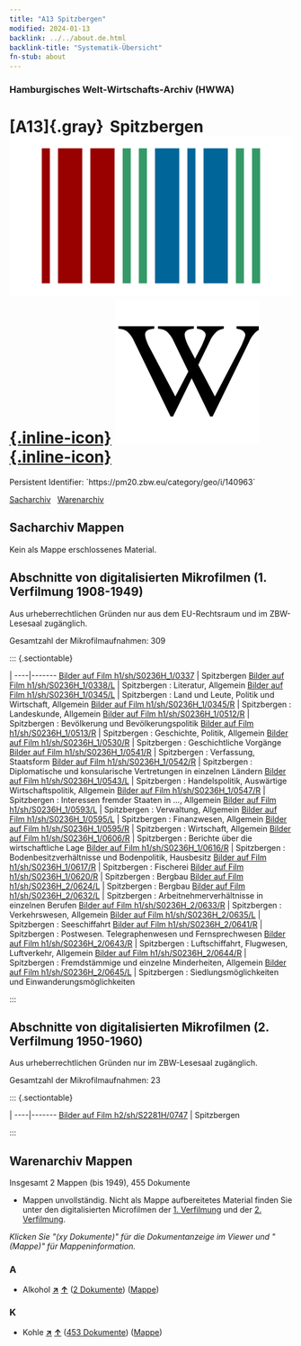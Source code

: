 ```yaml
---
title: "A13 Spitzbergen"
modified: 2024-01-13
backlink: ../../about.de.html
backlink-title: "Systematik-Übersicht"
fn-stub: about
---
```


### Hamburgisches Welt-Wirtschafts-Archiv (HWWA)

# [A13]{.gray}&#8201; Spitzbergen &#160; [![Wikidata](/images/Wikidata-logo.svg "Wikidata"){.inline-icon}](http://www.wikidata.org/entity/Q25231) [![Wikipedia](/images/Wikipedia-W.svg "Wikipedia"){.inline-icon}](https://de.wikipedia.org/wiki/Spitzbergen_(Inselgruppe))

<div class="hint">Persistent Identifier: `https://pm20.zbw.eu/category/geo/i/140963`</div>




[Sacharchiv](#sacharchiv-mappen) &#160; [Warenarchiv](#warenarchiv-mappen)





## Sacharchiv Mappen








Kein als Mappe erschlossenes Material.



<a id="filmsections" />

## Abschnitte von digitalisierten Mikrofilmen (1. Verfilmung 1908-1949)

<p>Aus urheberrechtlichen Gründen nur aus dem EU-Rechtsraum und im ZBW-Lesesaal zugänglich.</p>


<p>Gesamtzahl der Mikrofilmaufnahmen: 309</p>





::: {.sectiontable}

 | 
----|-------
<a class="btn" href="https://pm20.zbw.eu/film/h1/sh/S0236H_1/0337" rel="nofollow">Bilder auf Film h1/sh/S0236H_1/0337</a> | Spitzbergen
<a class="btn" href="https://pm20.zbw.eu/film/h1/sh/S0236H_1/0338/L" rel="nofollow">Bilder auf Film h1/sh/S0236H_1/0338/L</a> | Spitzbergen : Literatur, Allgemein
<a class="btn" href="https://pm20.zbw.eu/film/h1/sh/S0236H_1/0345/L" rel="nofollow">Bilder auf Film h1/sh/S0236H_1/0345/L</a> | Spitzbergen : Land und Leute, Politik und Wirtschaft, Allgemein
<a class="btn" href="https://pm20.zbw.eu/film/h1/sh/S0236H_1/0345/R" rel="nofollow">Bilder auf Film h1/sh/S0236H_1/0345/R</a> | Spitzbergen : Landeskunde, Allgemein
<a class="btn" href="https://pm20.zbw.eu/film/h1/sh/S0236H_1/0512/R" rel="nofollow">Bilder auf Film h1/sh/S0236H_1/0512/R</a> | Spitzbergen : Bevölkerung und Bevölkerungspolitik
<a class="btn" href="https://pm20.zbw.eu/film/h1/sh/S0236H_1/0513/R" rel="nofollow">Bilder auf Film h1/sh/S0236H_1/0513/R</a> | Spitzbergen : Geschichte, Politik, Allgemein
<a class="btn" href="https://pm20.zbw.eu/film/h1/sh/S0236H_1/0530/R" rel="nofollow">Bilder auf Film h1/sh/S0236H_1/0530/R</a> | Spitzbergen : Geschichtliche Vorgänge
<a class="btn" href="https://pm20.zbw.eu/film/h1/sh/S0236H_1/0541/R" rel="nofollow">Bilder auf Film h1/sh/S0236H_1/0541/R</a> | Spitzbergen : Verfassung, Staatsform
<a class="btn" href="https://pm20.zbw.eu/film/h1/sh/S0236H_1/0542/R" rel="nofollow">Bilder auf Film h1/sh/S0236H_1/0542/R</a> | Spitzbergen : Diplomatische und konsularische Vertretungen in einzelnen Ländern
<a class="btn" href="https://pm20.zbw.eu/film/h1/sh/S0236H_1/0543/L" rel="nofollow">Bilder auf Film h1/sh/S0236H_1/0543/L</a> | Spitzbergen : Handelspolitik, Auswärtige Wirtschaftspolitik, Allgemein
<a class="btn" href="https://pm20.zbw.eu/film/h1/sh/S0236H_1/0547/R" rel="nofollow">Bilder auf Film h1/sh/S0236H_1/0547/R</a> | Spitzbergen : Interessen fremder Staaten in ..., Allgemein
<a class="btn" href="https://pm20.zbw.eu/film/h1/sh/S0236H_1/0593/L" rel="nofollow">Bilder auf Film h1/sh/S0236H_1/0593/L</a> | Spitzbergen : Verwaltung, Allgemein
<a class="btn" href="https://pm20.zbw.eu/film/h1/sh/S0236H_1/0595/L" rel="nofollow">Bilder auf Film h1/sh/S0236H_1/0595/L</a> | Spitzbergen : Finanzwesen, Allgemein
<a class="btn" href="https://pm20.zbw.eu/film/h1/sh/S0236H_1/0595/R" rel="nofollow">Bilder auf Film h1/sh/S0236H_1/0595/R</a> | Spitzbergen : Wirtschaft, Allgemein
<a class="btn" href="https://pm20.zbw.eu/film/h1/sh/S0236H_1/0606/R" rel="nofollow">Bilder auf Film h1/sh/S0236H_1/0606/R</a> | Spitzbergen : Berichte über die wirtschaftliche Lage
<a class="btn" href="https://pm20.zbw.eu/film/h1/sh/S0236H_1/0616/R" rel="nofollow">Bilder auf Film h1/sh/S0236H_1/0616/R</a> | Spitzbergen : Bodenbesitzverhältnisse und Bodenpolitik, Hausbesitz
<a class="btn" href="https://pm20.zbw.eu/film/h1/sh/S0236H_1/0617/R" rel="nofollow">Bilder auf Film h1/sh/S0236H_1/0617/R</a> | Spitzbergen : Fischerei
<a class="btn" href="https://pm20.zbw.eu/film/h1/sh/S0236H_1/0620/R" rel="nofollow">Bilder auf Film h1/sh/S0236H_1/0620/R</a> | Spitzbergen : Bergbau
<a class="btn" href="https://pm20.zbw.eu/film/h1/sh/S0236H_2/0624/L" rel="nofollow">Bilder auf Film h1/sh/S0236H_2/0624/L</a> | Spitzbergen : Bergbau
<a class="btn" href="https://pm20.zbw.eu/film/h1/sh/S0236H_2/0632/L" rel="nofollow">Bilder auf Film h1/sh/S0236H_2/0632/L</a> | Spitzbergen :  	Arbeitnehmerverhältnisse in einzelnen Berufen
<a class="btn" href="https://pm20.zbw.eu/film/h1/sh/S0236H_2/0633/R" rel="nofollow">Bilder auf Film h1/sh/S0236H_2/0633/R</a> | Spitzbergen : Verkehrswesen, Allgemein
<a class="btn" href="https://pm20.zbw.eu/film/h1/sh/S0236H_2/0635/L" rel="nofollow">Bilder auf Film h1/sh/S0236H_2/0635/L</a> | Spitzbergen : Seeschiffahrt
<a class="btn" href="https://pm20.zbw.eu/film/h1/sh/S0236H_2/0641/R" rel="nofollow">Bilder auf Film h1/sh/S0236H_2/0641/R</a> | Spitzbergen : Postwesen. Telegraphenwesen und Fernsprechwesen
<a class="btn" href="https://pm20.zbw.eu/film/h1/sh/S0236H_2/0643/R" rel="nofollow">Bilder auf Film h1/sh/S0236H_2/0643/R</a> | Spitzbergen : Luftschiffahrt, Flugwesen, Luftverkehr, Allgemein
<a class="btn" href="https://pm20.zbw.eu/film/h1/sh/S0236H_2/0644/R" rel="nofollow">Bilder auf Film h1/sh/S0236H_2/0644/R</a> | Spitzbergen : Fremdstämmige und einzelne Minderheiten, Allgemein
<a class="btn" href="https://pm20.zbw.eu/film/h1/sh/S0236H_2/0645/L" rel="nofollow">Bilder auf Film h1/sh/S0236H_2/0645/L</a> | Spitzbergen : Siedlungsmöglichkeiten und Einwanderungsmöglichkeiten


:::




## Abschnitte von digitalisierten Mikrofilmen (2. Verfilmung 1950-1960)

<p>Aus urheberrechtlichen Gründen nur im ZBW-Lesesaal zugänglich.</p>


<p>Gesamtzahl der Mikrofilmaufnahmen: 23</p>





::: {.sectiontable}

 | 
----|-------
<a class="btn" href="https://pm20.zbw.eu/film/h2/sh/S2281H/0747" rel="nofollow">Bilder auf Film h2/sh/S2281H/0747</a> | Spitzbergen


:::














## Warenarchiv Mappen










Insgesamt 2 Mappen (bis 1949), 455 Dokumente
- Mappen unvollständig.  Nicht als Mappe aufbereitetes Material finden Sie
unter den digitalisierten Microfilmen der [1. Verfilmung](/film/h1_wa.de.html)
und der [2. Verfilmung](/film/h2_wa.de.html).

_Klicken Sie "(xy Dokumente)" für die Dokumentanzeige im Viewer und "(Mappe)" für Mappeninformation._




### A

- Alkohol [**&nearr;**](../../../ware/i/141966/about.de.html "Alkohol (XXX in der ganzen Welt)") [**&uarr;**](../../../ware/about.de.html#PID20.02-Sp "Warensystematik") (<a href="https://pm20.zbw.eu/iiifview/folder/wa/141966,140963" title="über: Alkohol : Spitzbergen" target="_blank">2 Dokumente</a>) ([Mappe](../../../../folder/wa/1419xx/141966/1409xx/140963/about.de.html))

### K

- Kohle [**&nearr;**](../../../ware/i/143120/about.de.html "Kohle (XXX in der ganzen Welt)") [**&uarr;**](../../../ware/about.de.html#PRB02.01 "Warensystematik") (<a href="https://pm20.zbw.eu/iiifview/folder/wa/143120,140963" title="über: Kohle : Spitzbergen" target="_blank">453 Dokumente</a>) ([Mappe](../../../../folder/wa/1431xx/143120/1409xx/140963/about.de.html))




